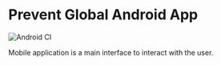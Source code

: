 # Prevent Global Android App
![Android CI](https://github.com/Prevent-Global/prevent-global-android/workflows/Android%20CI/badge.svg)

Mobile application is a main interface to interact with the user.

